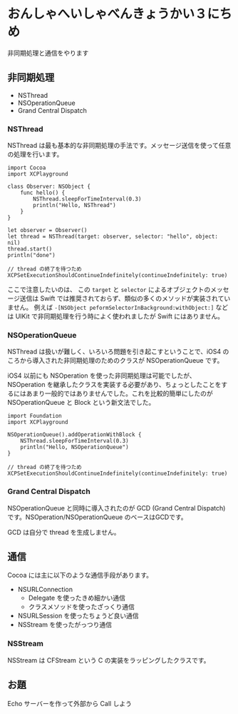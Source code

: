 # おんしゃへいしゃべんきょうかい３にちめ

非同期処理と通信をやります

## 非同期処理

* NSThread
* NSOperationQueue
* Grand Central Dispatch

### NSThread

NSThread は最も基本的な非同期処理の手法です。メッセージ送信を使って任意の処理を行います。

```
import Cocoa
import XCPlayground

class Observer: NSObject {
    func hello() {
        NSThread.sleepForTimeInterval(0.3)
        println("Hello, NSThread")
    }
}

let observer = Observer()
let thread = NSThread(target: observer, selector: "hello", object: nil)
thread.start()
println("done")

// thread の終了を待つため
XCPSetExecutionShouldContinueIndefinitely(continueIndefinitely: true)
```

ここで注意したいのは、 この `target` と `selector` によるオブジェクトのメッセージ送信は Swift では推奨されておらず、類似の多くのメソッドが実装されていません。
例えば `-[NSObject peformSelectorInBackground:withObject:]` などは UIKit で非同期処理を行う時によく使われましたが Swift にはありません。

### NSOperationQueue

NSThread は扱いが難しく、いろいろ問題を引き起こすということで、iOS4 のころから導入された非同期処理のためのクラスが NSOperationQueue です。

iOS4 以前にも NSOperation を使った非同期処理は可能でしたが、NSOperation を継承したクラスを実装する必要があり、ちょっとしたことをするにはあまり一般的ではありませんでした。これを比較的簡単にしたのが NSOperationQueue と Block という新文法でした。

```
import Foundation
import XCPlayground

NSOperationQueue().addOperationWithBlock {
    NSThread.sleepForTimeInterval(0.3)
    println("Hello, NSOperationQueue")
}

// thread の終了を待つため
XCPSetExecutionShouldContinueIndefinitely(continueIndefinitely: true)
```

### Grand Central Dispatch

NSOperationQueue と同時に導入されたのが GCD (Grand Central Dispatch) です。NSOperation/NSOperationQueue のベースはGCDです。

GCD は自分で thread を生成しません。

## 通信

Cocoa には主に以下のような通信手段があります。

* NSURLConnection 
  * Delegate を使ったきめ細かい通信
  * クラスメソッドを使ったざっくり通信 
* NSURLSession を使ったちょうど良い通信
* NSStream を使ったがっつり通信

### NSStream

NSStream は CFStream という C の実装をラッピングしたクラスです。

## お題

Echo サーバーを作って外部から Call しよう
